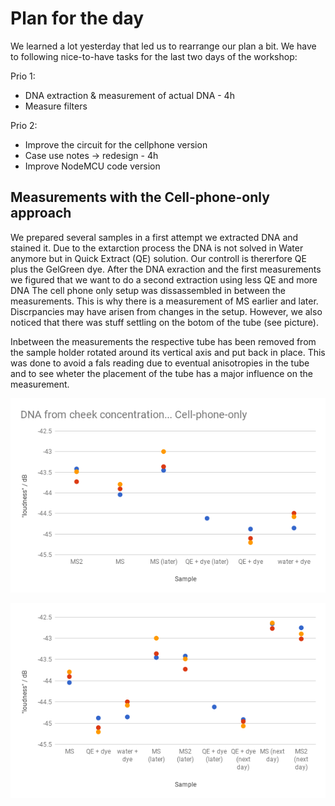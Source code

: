 # Plan for the day

We learned a lot yesterday that led us to rearrange our plan a bit. We have to following nice-to-have tasks for the last two days of the workshop:

Prio 1:
* DNA extraction & measurement of actual DNA - 4h
* Measure filters

Prio 2:
* Improve the circuit for the cellphone version
* Case use notes -> redesign - 4h
* Improve NodeMCU code version


## Measurements with the Cell-phone-only approach

We prepared several samples in a first attempt we extracted DNA and stained it. 
Due to the extarction process the DNA is not solved in Water anymore but in Quick Extract (QE) solution. Our controll is thererfore QE plus the GelGreen dye. 
After the DNA exraction and the first measurements we figured that we want to do a second extraction using less QE and more DNA
The cell phone only setup was dissassembled in between the measurements. 
This is why there is a measurement of MS earlier and later. Discrpancies may have arisen from changes in the setup. However, we also noticed that there was stuff settling on the botom of the tube (see picture).

Inbetween the measurements the respective tube has been removed from the sample holder rotated around its vertical axis and put back in place. This was done to avoid a fals reading due to eventual anisotropies in the tube and to see wheter the placement of the tube has a major influence on the measurement.

![alt text](https://raw.githubusercontent.com/diy-fluorometer/aolw2018-capetown/master/analysis/DNA_cheek_cell.png "Measurement of Sample 1 (MS) Sample 2 (MS2) and the controll Quick Extract plus GelGreen dye and H2O plus Dye")


![alt text](https://raw.githubusercontent.com/diy-fluorometer/aolw2018-capetown/master/analysis/DNA_cheek_cell%20(3).png "Measurement of Sample 1 (MS) Sample 2 (MS2) and the controll Quick Extract plus GelGreen dye and H2O plus Dye")

